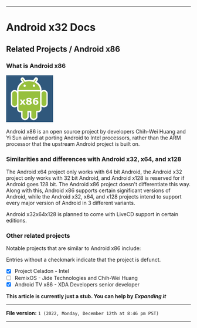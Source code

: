 
***

# Android x32 Docs

## Related Projects / Android x86

### What is Android x86

<img alt="Android x86 logo failed to load. Click/tap here to attempt to view it" src="/Docs/Related-Projects/Android-x86/Android-x86.png" width="128" height="128"/>

Android x86 is an open source project by developers Chih-Wei Huang and Yi Sun aimed at porting Android to Intel processors, rather than the ARM processor that the upstream Android project is built on.

### Similarities and differences with Android x32, x64, and x128

The Android x64 project only works with 64 bit Android, the Android x32 project only works with 32 bit Android, and Android x128 is reserved for if Android goes 128 bit. The Android x86 project doesn't differentiate this way. Along with this, Android x86 supports certain significant versions of Android, while the Android x32, x64, and x128 projects intend to support every major version of Android in 3 different variants.

Android x32x64x128 is planned to come with LiveCD support in certain editions.

### Other related projects

Notable projects that are similar to Android x86 include:

Entries without a checkmark indicate that the project is defunct.

- [x] Project Celadon - Intel
- [ ] RemixOS - Jide Technologies and Chih-Wei Huang
- [x] Android TV x86 - XDA Developers senior developer

**This article is currently just a stub. You can help by** ***Expanding it***

***

**File version:** `1 (2022, Monday, December 12th at 8:46 pm PST)`

***
